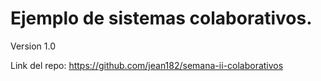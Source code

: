 # Ejemplo de sistemas colaborativos.

Version 1.0

Link del repo: https://github.com/jean182/semana-ii-colaborativos

